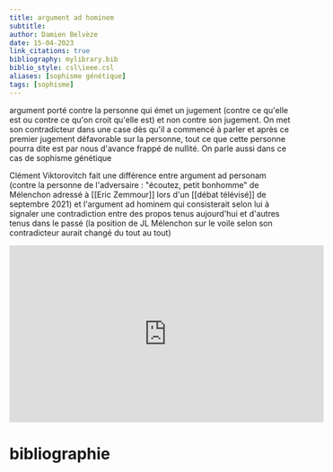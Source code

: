 ```yaml
---
title: argument ad hominem
subtitle:
author: Damien Belvèze
date: 15-04-2023
link_citations: true
bibliography: mylibrary.bib
biblio_style: csl\ieee.csl
aliases: [sophisme génétique]
tags: [sophisme]
---
```


argument porté contre la personne qui émet un jugement (contre ce qu'elle est ou contre ce qu'on croit qu'elle est) et non contre son jugement. 
On met son contradicteur dans une case dès qu'il a commencé à parler et après ce premier jugement défavorable sur la personne, tout ce que cette personne pourra dite est par nous  d'avance frappé de nullité. On parle aussi dans ce cas de sophisme génétique

Clément Viktorovitch fait une différence entre argument ad personam (contre la personne de l'adversaire : "écoutez, petit bonhomme" de Mélenchon adressé à [[Eric Zemmour]] lors d'un [[débat télévisé]] de septembre 2021) et l'argument ad hominem qui consisterait selon lui à signaler une contradiction entre des propos tenus aujourd'hui et d'autres tenus dans le passé (la position de JL Mélenchon sur le voile selon son contradicteur aurait changé du tout au tout)

<iframe width="560" height="315" src="https://www.youtube.com/embed/9NWaXr4UgsE?controls=0&amp;start=59" title="YouTube video player" frameborder="0" allow="accelerometer; autoplay; clipboard-write; encrypted-media; gyroscope; picture-in-picture" allowfullscreen></iframe>






# bibliographie



